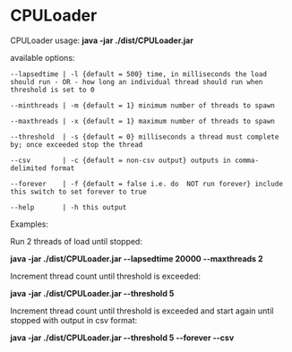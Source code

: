 # CPULoader

CPULoader usage: **java -jar ./dist/CPULoader.jar**

available options:

	--lapsedtime | -l {default = 500} time, in milliseconds the load should run - OR - how long an individual thread should run when threshold is set to 0

	--minthreads | -m {default = 1} minimum number of threads to spawn

	--maxthreads | -x {default = 1} maximum number of threads to spawn

	--threshold  | -s {default = 0} milliseconds a thread must complete by; once exceeded stop the thread

	--csv        | -c {default = non-csv output} outputs in comma-delimited format

	--forever    | -f {default = false i.e. do  NOT run forever} include this switch to set forever to true

	--help       | -h this output

Examples:

Run 2 threads of load until stopped:

**java -jar ./dist/CPULoader.jar --lapsedtime 20000 --maxthreads 2**

Increment thread count until threshold is exceeded:

**java -jar ./dist/CPULoader.jar --threshold 5**

Increment thread count until threshold is exceeded and start again until stopped with output in csv format:

**java -jar ./dist/CPULoader.jar --threshold 5 --forever --csv**
